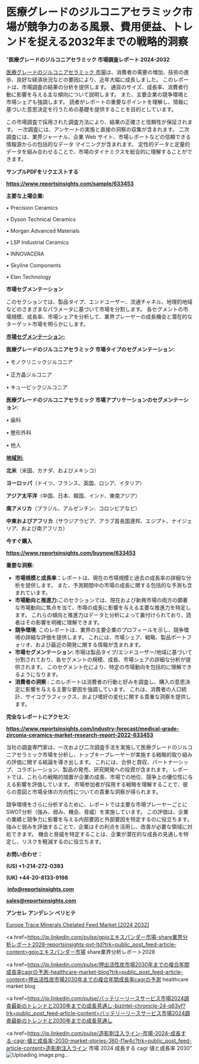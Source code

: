 # 医療グレードのジルコニアセラミック市場が競争力のある風景、費用便益、トレンドを捉える2032年までの戦略的洞察

"<strong>医療グレードのジルコニアセラミック 市場調査レポート 2024-2032</strong>

<a href=https://www.reportsinsights.com/sample/633453>医療グレードのジルコニアセラミック 市場</a>は、消費者の需要の増加、技術の進歩、良好な経済状況などの要因により、近年大幅に成長しました。 このレポートは、市場調査の結果の分析を提供します。 通貨のサイズ、成長率、消費者行動に影響を与える主な傾向について説明します。 また、主要企業の競争環境と市場シェアも強調します。 読者がレポートの重要なポイントを理解し、情報に基づいた意思決定を行うための基礎を提供することを目的としています。

この市場調査で採用された調査方法により、結果の正確さと信頼性が保証されます。 一次調査には、アンケートの実施と直接の洞察の収集が含まれます。 二次調査には、業界ジャーナル、企業 Web サイト、市場レポートなどの信頼できる情報源からの包括的なデータ マイニングが含まれます。 定性的データと定量的データを組み合わせることで、市場のダイナミクスを総合的に理解することができます。

<strong><b>サンプルPDFをリクエストする</b></strong>

<a href=https://www.reportsinsights.com/sample/633453><strong><u>https://www.reportsinsights.com/sample/633453</u></strong></a>

<strong>主要な上場企業:</strong>

• Precision Ceramics

• Dyson Technical Ceramics

• Morgan Advanced Materials

• LSP Industrial Ceramics

• INNOVACERA

• Skyline Components

• Elan Technology

<strong>市場セグメンテーション</strong>

このセクションでは、製品タイプ、エンドユーザー、流通チャネル、地理的地域などのさまざまなパラメータに基づいて市場を分割します。 各セグメントの市場規模、成長率、市場シェアを分析して、業界プレーヤーの成長機会と潜在的なターゲット市場を明らかにします。

<strong><u>市場セグメンテーション</u></strong><strong><u>:</u></strong>

<strong>医療グレードのジルコニアセラミック 市場タイプのセグメンテーション:</strong>

• モノクリニックジルコニア

• 正方晶ジルコニア

• キュービックジルコニア

<strong>医療グレードのジルコニアセラミック 市場アプリケーションのセグメンテーション:</strong>

• 歯科

• 整形外科

• 他人

<strong><u>地域別</u></strong><strong><u>:</u></strong>

<strong>北米</strong>（米国、カナダ、およびメキシコ）

<strong>ヨーロッパ</strong>（ドイツ、フランス、英国、ロシア、イタリア）

<strong>アジア太平洋</strong>（中国、日本、韓国、インド、東南アジア）

<strong>南アメリカ</strong>（ブラジル、アルゼンチン、コロンビアなど）

<strong>中東およびアフリカ</strong>（サウジアラビア、アラブ首長国連邦、エジプト、ナイジェリア、および南アフリカ）

<strong>今すぐ購入</strong>

<a href=https://www.reportsinsights.com/buynow/633453><strong><u>https://www.reportsinsights.com/buynow/633453</u></strong></a>

<strong>重要な洞察:</strong>
<ul>
  <li><strong>市場規模と成長率：</strong>レポートは、現在の市場規模と過去の成長率の詳細な分析を提供します。 また、予測期間中の市場の成長に関する包括的な予測も含まれています。</li>
  <li><strong>市場動向と推進力:</strong>このセクションでは、現在および新興市場の両方の顕著な市場動向に焦点を当て、市場の成長に影響を与える主要な推進力を特定します。 これらの傾向と推進力はデータと分析によって裏付けられており、読者はその影響を明確に理解できます。</li>
  <li><strong>競争環境</strong>: このレポートは、業界の主要企業のプロフィールを示し、競争環境の詳細な評価を提供します。 これには、市場シェア、戦略、製品ポートフォリオ、および最近の開発に関する情報が含まれます。</li>
  <li><strong>市場セグメンテーション: </strong>市場は製品タイプ/エンドユーザー/地域に基づいて分割されており、各セグメントの規模、成長、市場シェアの詳細な分析が提供されます。 このセグメント化により、特定の市場動向を包括的に理解できるようになります。</li>
  <li><strong>消費者の洞察 : </strong>このレポートは消費者の行動と好みを調査し、購入の意思決定に影響を与える主要な要因を強調しています。 これは、消費者の人口統計、サイコグラフィックス、および嗜好の変化に関する貴重な洞察を提供します。</li>
</ul>
<strong>完全なレポートにアクセス:</strong>

<a href=https://www.reportsinsights.com/industry-forecast/medical-grade-zirconia-ceramics-market-research-report-2022-633453><strong><u><b>https://www.reportsinsights.com/industry-forecast/medical-grade-zirconia-ceramics-market-research-report-2022-633453</b></u></strong></a>

当社の調査専門家は、一次および二次調査手法を実施して医療グレードのジルコニアセラミック市場を分析し、トップキープレーヤーが実施する戦略的取り組みの評価に関する結論を導き出します。 これには、合併と買収、パートナーシップ、コラボレーション、製品の発売、研究開発への投資が含まれます。 レポートでは、これらの戦略的措置が企業の成長、市場での地位、競争上の優位性に与える影響を評価しています。 市場参加者が採用する戦略を理解することで、彼らの意図と市場全体の方向性についての貴重な洞察が得られます。

競争環境をさらに分析するために、レポートでは主要な市場プレーヤーごとにSWOT分析（強み、弱み、機会、脅威）を実施しています。 この評価は、企業の業績と競争力に影響を与える内部要因と外部要因を特定するのに役立ちます。 強みと弱みを評価することで、企業はその利点を活用し、改善が必要な領域に対処できます。 機会と脅威を特定することは、企業が潜在的な成長の見通しを特定し、リスクを軽減するのに役立ちます。

<strong>お問い合わせ：</strong>

<strong>(US) +1-214-272-0393</strong>

<strong>(UK) +44-20-8133-9198</strong>

<strong> </strong><a href=info@reportsinsights.com><strong><u>info@reportsinsights.com</u></strong></a>

<a href=sales@reportsinsights.com><strong><u>sales@reportsinsights.com</u></strong></a>

<strong>アンセレ アンデレン ベリヒテ</strong>

<a href=https://www.linkedin.com/pulse/europe-trace-minerals-chelated-feed-market-analysis-4gayf/>Europe Trace Minerals Chelated Feed Market [2024 2032]</a>

<a href=https://jp.linkedin.com/pulse/gpioエキスパンダー市場-share業界分析レポート2028-reportsinsights-pvt-ltd?trk=public_post_feed-article-content>gpioエキスパンダー市場 share業界分析レポート2028</a>

<a href=https://jp.linkedin.com/pulse/押出活性炭市場2030年までの複合年間成長率cagrの予測-healthcare-market-blog?trk=public_post_feed-article-content>押出活性炭市場2030年までの複合年間成長率cagrの予測 healthcare market blog</a>

<a href=https://jp.linkedin.com/pulse/バッテリーリースサービス市場2024調査最新のトレンドと2030年までの成長見通し-bizintel-chronicle-24-q63yf?trk=public_post_feed-article-content>バッテリーリースサービス市場2024調査最新のトレンドと2030年までの成長見通し</a>

<a href=https://jp.linkedin.com/pulse/造影剤注入ライン-市場-2024-成長する-cagr-値と成長率-2030-market-stories-360-f1w4c?trk=public_post_feed-article-content>造影剤注入ライン 市場 2024 成長する cagr 値と成長率 2030</a>"
![Uploading image.png…]()
